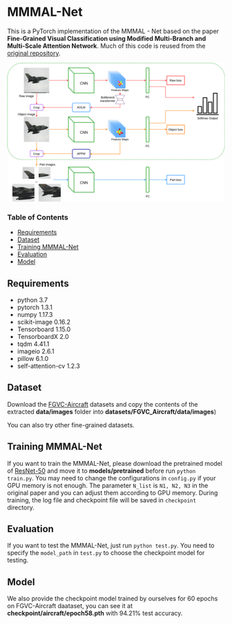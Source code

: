 # MMMAL-Net

This is a PyTorch implementation of the MMMAL - Net based on the paper **Fine-Grained Visual Classification using Modified Multi-Branch
and Multi-Scale Attention Network**. Much of this code is reused from the [original repository]( https://github.com/ZF4444/MMAL-Net).

![avatar](./MMMAL-NET.png)

### Table of Contents
- <a href='#requirements'>Requirements</a>
- <a href='#dataset'>Dataset</a>
- <a href='#training L-Net'>Training MMMAL-Net</a>
- <a href='#evaluation'>Evaluation</a>
- <a href='#model'>Model</a>


## Requirements
- python 3.7
- pytorch 1.3.1
- numpy 1.17.3
- scikit-image 0.16.2
- Tensorboard 1.15.0 
- TensorboardX 2.0
- tqdm 4.41.1
- imageio 2.6.1
- pillow 6.1.0
- self-attention-cv 1.2.3

## Dataset

Download the [FGVC-Aircraft](http://www.robots.ox.ac.uk/~vgg/data/fgvc-aircraft/archives/fgvc-aircraft-2013b.tar.gz) datasets and copy the contents of the extracted **data/images** folder into **datasets/FGVC_Aircraft/data/images**)

You can also try other fine-grained datasets. 

## Training MMMAL-Net
If you want to train the MMMAL-Net, please download the pretrained model of [ResNet-50](https://drive.google.com/open?id=1raU0m3zA52dh5ayQc3kB-7Ddusa0lOT-) and move it to **models/pretrained** before run ``python train.py``. You may need to change the configurations in ``config.py`` if your GPU memory is not enough. The parameter ``N_list`` is ``N1, N2, N3`` in the original paper and you can adjust them according to GPU memory. During training, the log file and checkpoint file will be saved in ``checkpoint`` directory. 

## Evaluation
If you want to test the MMMAL-Net, just run ``python test.py``. You need to specify the ``model_path`` in ``test.py`` to choose the checkpoint model for testing.

## Model
We also provide the checkpoint model trained by ourselves for 60 epochs on FGVC-Aircraft daataset, you can see it at **checkpoint/aircraft/epoch58.pth** with 94.21% test accuracy.

